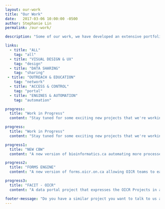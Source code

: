 ```yaml
---
layout: our-work
title: "Our Work"
date:   2017-03-06 10:00:00 -0500
author: Stephanie Lin
permalink: /our-work/

description: "Some of our work, we have developed an extensive portfolio of user-friendly, informative and operational websites that support OICR's projects and researchers and communicate OICR's research objectives. "

links:
  - title: "ALL"
    tag: "all"
  - title: "VISUAL DESIGN & UX"
    tag: "design"
  - title: "DATA SHARING"
    tag: "sharing"
 - title: "OUTREACH & EDUCATION"
    tag: "network"
  - title: "ACCESS & CONTROL"
    tag: "portal"
  - title: "ENGINES & AUTOMATION"
    tag: "automation"

progress:
  title: "Work in Progress"
  content: "Stay tuned for some exciting new projects that we're working on!"

progress:
  title: "Work in Progress"
  content: "Stay tuned for some exciting new projects that we're working on!"

progress1:
  title: "NEW CBW"
  content: "A new version of bioinformatics.ca automating more processes with Workshop application workflows enabling operational teams to do more, and a new ICGC-style data portal for Bioinformatics jobs for Canadian Researchers"

progress2:
  title: "FORMS ENGINE"
  content: "A new version of forms.oicr.on.ca allowing OICR teams to easily create customized forms in multiple languages, with customized fields and rules to allow simple forms to complex surveys."

progress3:
  title: "FACIT - OICR"
  content: "A data portal project that expresses the OICR Projects in an interactive portfolio to allow collaborators to follow the state of a project of interest."

footer-message: "Do you have a similar project you want to talk to us about? "
---
```

